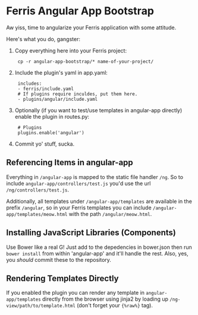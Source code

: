 Ferris Angular App Bootstrap
============================

Aw yiss, time to angularize your Ferris application with some attitude.

Here's what you do, gangster:

1. Copy everything here into your Ferris project:

        cp -r angular-app-bootstrap/* name-of-your-project/

2. Include the plugin's yaml in app.yaml:

        includes:
        - ferris/include.yaml
        # If plugins require inculdes, put them here.
        - plugins/angular/include.yaml

3. Optionally (if you want to test/use templates in angular-app directly) enable the plugin in routes.py:

        # Plugins
        plugins.enable('angular')

3. Commit yo' stuff, sucka.

Referencing Items in angular-app
--------------------------------

Everything in ``/angular-app`` is mapped to the static file handler ``/ng``. So to include ``angular-app/controllers/test.js`` you'd use the url ``/ng/controllers/test.js``. 

Additionally, all templates under ``/angular-app/templates`` are available in the prefix ``/angular``, so in your Ferris templates you can include ``/angular-app/templates/meow.html`` with the path ``/angular/meow.html``. 

Installing JavaScript Libraries (Components)
--------------------------------------------

Use Bower like a real G! Just add to the depedencies in bower.json then run ``bower install`` from within 'angular-app' and it'll handle the rest. Also, yes, you *should* commit these to the repository.

Rendering Templates Directly
----------------------------

If you enabled the plugin you can render any template in ``angular-app/templates`` directly from the browser using jinja2 by loading up ``/ng-view/path/to/template.html`` (don't forget your ``{%raw%}`` tag).
